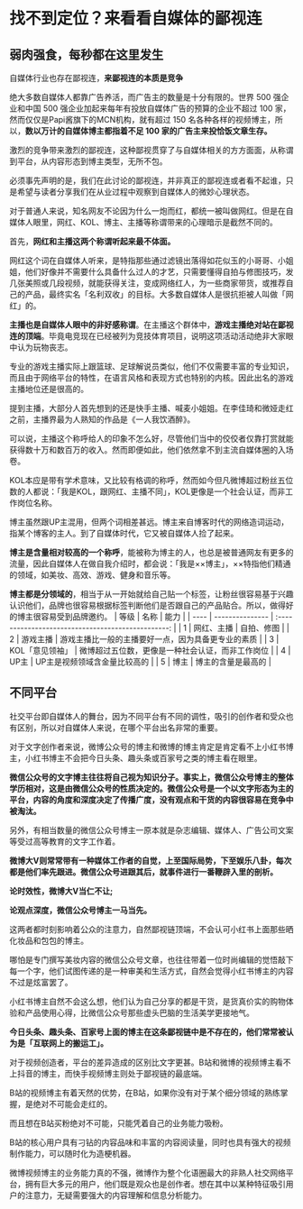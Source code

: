 # 找不到定位？来看看自媒体的鄙视连

## 弱肉强食，每秒都在这里发生

 自媒体行业也存在鄙视连，**来鄙视连的本质是竞争**

绝大多数自媒体人都靠广告养活，而广告主的数量是十分有限的。世界 500 强企业和中国 500 强企业加起来每年有投放自媒体广告的预算的企业不超过 100 家，然而仅仅是Papi酱旗下的MCN机构，就有超过 150 名各种各样的视频博主，所以，**数以万计的自媒体博主都指着不足 100 家的广告主来投恰饭文章生存。**

激烈的竞争带来激烈的鄙视连，这种鄙视贯穿了与自媒体相关的方方面面，从称谓到平台，从内容形态到博主类型，无所不包。

必须事先声明的是，我们在此讨论的鄙视连，并非真正的鄙视连或者看不起谁，只是希望与读者分享我们在从业过程中观察到自媒体人的微妙心理状态。

对于普通人来说，知名网友不论因为什么一炮而红，都统一被叫做网红。但是在自媒体人眼里，网红、KOL、博主、主播等称谓带来的心理暗示是截然不同的。

首先，**网红和主播这两个称谓听起来最不体面。**

网红这个词在自媒体人听来，是特指那些通过滤镜出落得如花似玉的小哥哥、小姐姐，他们好像并不需要什么具备什么过人的才艺，只需要懂得自拍与修图技巧，发几张美照或几段视频，就能获得关注，变成网络红人，为一些商家带货，或推荐自己的产品，最终实名「名利双收」的目标。大多数自媒体人是很抗拒被人叫做「网红」的。

**主播也是自媒体人眼中的非好感称谓**。在主播这个群体中，**游戏主播绝对站在鄙视连的顶端**。毕竟电竞现在已经被列为竞技体育项目，说明这项活动活动绝非大家眼中认为玩物丧志。

专业的游戏主播实际上跟篮球、足球解说员类似，他们不仅需要丰富的专业知识，而且由于网络平台的特性，在语言风格和表现方式也特别的内核。因此出名的游戏主播地位还是很高的。

提到主播，大部分人首先想到的还是快手主播、喊麦小姐姐。在李佳琦和微娅走红之前，主播界最为人熟知的作品是《一人我饮酒醉》。

可以说，主播这个称呼给人的印象不怎么好，尽管他们当中的佼佼者仅靠打赏就能获得数十万和数百万的收入。然而即便如此，他们依然拿不到主流自媒体圈的入场卷。

KOL本应是带有学术意味，又比较有格调的称呼，然而如今但凡微博超过粉丝五位数的人都说：「我是KOL，跟网红、主播不同」，KOL更像是一个社会认证，而非工作岗位名称。

博主虽然跟UP主混用，但两个词相差甚远。博主来自博客时代的网络造词运动，指某个博客的主人。到了自媒体时代，它又被自媒体人捡了起来。

**博主是含量相对较高的一个称呼**，能被称为博主的人，也总是被普通网友有更多的流量，因此自媒体人在做自我介绍时，都会说：「我是××博主」，××特指他们精通的领域，如美妆、高效、游戏、健身和音乐等。

**博主都是分领域的**，相当于从一开始就给自己贴一个标签，让粉丝很容易基于兴趣认识他们，品牌也很容易根据标签判断他们是否跟自己的产品贴合。所以，做得好的博主很容易受到品牌邀约。
| 等级 | 名称            |                        能力                        |
| ---- | --------------- | :------------------------------------------------: |
| 1    | 网红、主播      |                     自拍、修图                     |
| 2    | 游戏主播        | 游戏主播比一般的主播要好一点，因为具备更专业的素质 |
| 3    | KOL「意见领袖」 |  微博超过五位数，更像是一种社会认证，而非工作岗位  |
| 4    | UP主            |            UP主是视频领域含金量比较高的            |
| 5    | 博主            |                 博主的含量是最高的              |

## 不同平台

社交平台即自媒体人的舞台，因为不同平台有不同的调性，吸引的创作者和受众也有区别，所以对自媒体人来说，在哪个平台出名非常的重要。

对于文字创作者来说，微博公众号的博主和微博的博主肯定是肯定看不上小红书博主，小红书博主不会把今日头条、趣头条或百家号之类的博主看在眼里。

**微信公众号的文字博主往往将自己视为知识分子。事实上，微信公众号博主的整体学历相对，这是由微信公众号的性质决定的。微信公众号是一个以文字形态为主的平台，内容的角度和深度决定了传播广度，没有观点和干货的内容很容易在竞争中被淘汰。**

另外，有相当数量的微信公众号博主一原本就是杂志编辑、媒体人、广告公司文案等受过高等教育的文字工作着。

**微博大V则常常带有一种媒体工作者的自觉，上至国际局势，下至娱乐八卦，每次都是他们率先跟进。微信公众号进跟其后，就事件进行一番鞭辟入里的剖析。**

**论时效性，微博大V当仁不让;**

**论观点深度，微信公众号博主一马当先。**

这两者都时刻影响着公众的注意力，自然鄙视链顶端，不会认可小红书上面那些晒化妆品和包包的博主。

哪怕是专门撰写美妆内容的微信公众号文章，也往往带着一位时尚编辑的觉悟敲下每一个字，他们试图传递的是一种审美和生活方式，自然会觉得小红书博主的内容不过是炫富罢了。

小红书博主自然不会这么想，他们认为自己分享的都是干货，是货真价实的购物体验和产品使用心得，比微信公众号那些虚头巴脑的生活美学更接地气。

**今日头条、趣头条、百家号上面的博主在这条鄙视链中是不存在的，他们常常被认为是「互联网上的搬运工」。**

对于视频创造者，平台的差异造成的区别比文字更甚。B站和微博的视频博主看不上抖音的博主，而快手视频博主则处于鄙视链的最底端。

B站的视频博主有着天然的优势，在B站，如果你没有对于某个细分领域的熟练掌握，是绝对不可能会走红的。

而且想在B站买粉绝对不可能，只能凭着自己的业务能力吸粉。

B站的核心用户具有刁钻的内容品味和丰富的内容阅读量，同时也具有强大的视频制作能力，可以随时化为造梗机器。

微博视频博主的业务能力真的不强，微博作为整个化语圈最大的非熟人社交网络平台，拥有巨大多元的用户，他们既是观众也是创作者。想在其中以某种特征吸引用户的注意力，无疑需要强大的内容理解和信息分析能力。



